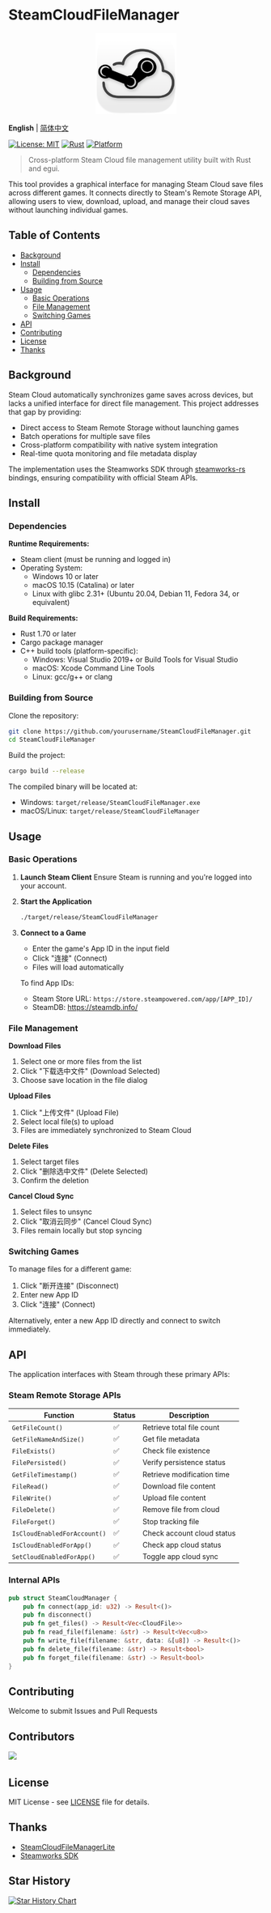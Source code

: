 # SteamCloudFileManager
<p align="center">
  <img src="assets/steam_cloud-iOS-Default-1024x1024@1x.png" width="160" alt="steam_cloud" />
</p>

**English** | [简体中文](README.md)

[![License: MIT](https://img.shields.io/badge/License-MIT-yellow.svg)](https://opensource.org/licenses/MIT)
[![Rust](https://img.shields.io/badge/rust-%E2%89%A51.70-orange)](https://www.rust-lang.org)
[![Platform](https://img.shields.io/badge/platform-Windows%20|%20macOS%20|%20Linux-lightgrey)](https://github.com/Fldicoahkiin/SteamCloudFileManager)

> Cross-platform Steam Cloud file management utility built with Rust and egui.

This tool provides a graphical interface for managing Steam Cloud save files across different games. It connects directly to Steam's Remote Storage API, allowing users to view, download, upload, and manage their cloud saves without launching individual games.

## Table of Contents

- [Background](#background)
- [Install](#install)
  - [Dependencies](#dependencies)
  - [Building from Source](#building-from-source)
- [Usage](#usage)
  - [Basic Operations](#basic-operations)
  - [File Management](#file-management)
  - [Switching Games](#switching-games)
- [API](#api)
- [Contributing](#contributing)
- [License](#license)
- [Thanks](#thanks)

## Background

Steam Cloud automatically synchronizes game saves across devices, but lacks a unified interface for direct file management. This project addresses that gap by providing:

- Direct access to Steam Remote Storage without launching games
- Batch operations for multiple save files
- Cross-platform compatibility with native system integration
- Real-time quota monitoring and file metadata display

The implementation uses the Steamworks SDK through [steamworks-rs](https://github.com/Thinkofname/steamworks-rs) bindings, ensuring compatibility with official Steam APIs.

## Install

### Dependencies

**Runtime Requirements:**
- Steam client (must be running and logged in)
- Operating System:
  - Windows 10 or later
  - macOS 10.15 (Catalina) or later
  - Linux with glibc 2.31+ (Ubuntu 20.04, Debian 11, Fedora 34, or equivalent)

**Build Requirements:**
- Rust 1.70 or later
- Cargo package manager
- C++ build tools (platform-specific):
  - Windows: Visual Studio 2019+ or Build Tools for Visual Studio
  - macOS: Xcode Command Line Tools
  - Linux: gcc/g++ or clang

### Building from Source

Clone the repository:
```bash
git clone https://github.com/yourusername/SteamCloudFileManager.git
cd SteamCloudFileManager
```

Build the project:
```bash
cargo build --release
```

The compiled binary will be located at:
- Windows: `target/release/SteamCloudFileManager.exe`
- macOS/Linux: `target/release/SteamCloudFileManager`

## Usage

### Basic Operations

1. **Launch Steam Client**
   Ensure Steam is running and you're logged into your account.

2. **Start the Application**
   ```bash
   ./target/release/SteamCloudFileManager
   ```

3. **Connect to a Game**
   - Enter the game's App ID in the input field
   - Click "连接" (Connect)
   - Files will load automatically

   To find App IDs:
   - Steam Store URL: `https://store.steampowered.com/app/[APP_ID]/`
   - SteamDB: https://steamdb.info/

### File Management

**Download Files**
1. Select one or more files from the list
2. Click "下载选中文件" (Download Selected)
3. Choose save location in the file dialog

**Upload Files**
1. Click "上传文件" (Upload File)
2. Select local file(s) to upload
3. Files are immediately synchronized to Steam Cloud

**Delete Files**
1. Select target files
2. Click "删除选中文件" (Delete Selected)
3. Confirm the deletion

**Cancel Cloud Sync**
1. Select files to unsync
2. Click "取消云同步" (Cancel Cloud Sync)
3. Files remain locally but stop syncing

### Switching Games

To manage files for a different game:
1. Click "断开连接" (Disconnect)
2. Enter new App ID
3. Click "连接" (Connect)

Alternatively, enter a new App ID directly and connect to switch immediately.

## API

The application interfaces with Steam through these primary APIs:

### Steam Remote Storage APIs

| Function | Status | Description |
|----------|--------|-------------|
| `GetFileCount()` | ✅ | Retrieve total file count |
| `GetFileNameAndSize()` | ✅ | Get file metadata |
| `FileExists()` | ✅ | Check file existence |
| `FilePersisted()` | ✅ | Verify persistence status |
| `GetFileTimestamp()` | ✅ | Retrieve modification time |
| `FileRead()` | ✅ | Download file content |
| `FileWrite()` | ✅ | Upload file content |
| `FileDelete()` | ✅ | Remove file from cloud |
| `FileForget()` | ✅ | Stop tracking file |
| `IsCloudEnabledForAccount()` | ✅ | Check account cloud status |
| `IsCloudEnabledForApp()` | ✅ | Check app cloud status |
| `SetCloudEnabledForApp()` | ✅ | Toggle app cloud sync |

### Internal APIs

```rust
pub struct SteamCloudManager {
    pub fn connect(app_id: u32) -> Result<()>
    pub fn disconnect()
    pub fn get_files() -> Result<Vec<CloudFile>>
    pub fn read_file(filename: &str) -> Result<Vec<u8>>
    pub fn write_file(filename: &str, data: &[u8]) -> Result<()>
    pub fn delete_file(filename: &str) -> Result<bool>
    pub fn forget_file(filename: &str) -> Result<bool>
}
```

## Contributing

Welcome to submit Issues and Pull Requests

## Contributors

<a href="https://github.com/Fldicoahkiin/SteamCloudFileManager/graphs/contributors">
  <img src="https://contrib.rocks/image?repo=Fldicoahkiin/SteamCloudFileManager" />
</a>

## License

MIT License - see [LICENSE](LICENSE) file for details.

## Thanks

- [SteamCloudFileManagerLite](https://github.com/GMMan/SteamCloudFileManagerLite)
- [Steamworks SDK](https://partner.steamgames.com/doc/sdk/api)

## Star History

[![Star History Chart](https://api.star-history.com/svg?repos=Fldicoahkiin/SteamCloudFileManager&type=Date)](https://star-history.com/#Fldicoahkiin/SteamCloudFileManager&Date)

